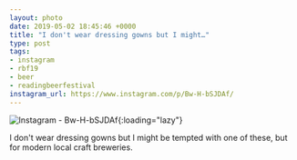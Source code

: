 ```yaml
---
layout: photo
date: 2019-05-02 18:45:46 +0000
title: "I don't wear dressing gowns but I might…"
type: post
tags:
- instagram
- rbf19
- beer
- readingbeerfestival
instagram_url: https://www.instagram.com/p/Bw-H-bSJDAf/
---
```


![Instagram - Bw-H-bSJDAf](https://colinseymour.co.uk/img/Bw-H-bSJDAf.jpg){:loading="lazy"}

I don't wear dressing gowns but I might be tempted with one of these, but for modern local craft breweries.

